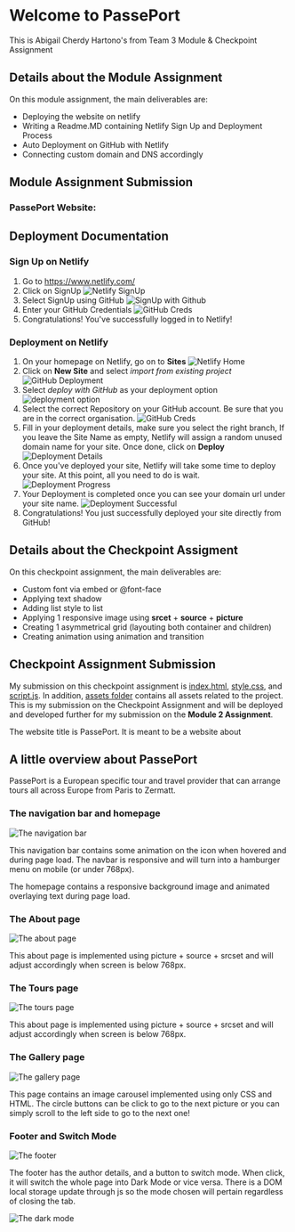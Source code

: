 # Welcome to PassePort

This is Abigail Cherdy Hartono's from Team 3 Module & Checkpoint Assignment

## Details about the Module Assignment
On this module assignment, the main deliverables are:

- Deploying the website on netlify
- Writing a Readme.MD containing Netlify Sign Up and Deployment Process
- Auto Deployment on GitHub with Netlify
- Connecting custom domain and DNS accordingly

## Module Assignment Submission
### PassePort Website: 

## Deployment Documentation

### Sign Up on Netlify

1. Go to https://www.netlify.com/
2. Click on SignUp
    ![Netlify SignUp](assets/netlify-signup.png)
3. Select SignUp using GitHub
    ![SignUp with Github](assets/signup-github.png)
4. Enter your GitHub Credentials
    ![GitHub Creds](assets/github-credentials.png)
5. Congratulations! You've successfully logged in to Netlify!


### Deployment on Netlify

1. On your homepage on Netlify, go on to **Sites**
    ![Netlify Home](assets/netlify-home.png)
2. Click on **New Site** and select _import from existing project_
    ![GitHub Deployment](assets/netlify-newsite.png)
3. Select _deploy with GitHub_ as your deployment option
    ![deployment option](assets/deploy-options.png)
4. Select the correct Repository on your GitHub account. Be sure that you are in the correct organisation.
    ![GitHub Creds](assets/select-repo.png)
5. Fill in your deployment details, make sure you select the right branch, If you leave the Site Name as empty, Netlify will assign a random unused domain name for your site. Once done, click on **Deploy**
    ![Deployment Details](assets/site-details.png)
6. Once you've deployed your site, Netlify will take some time to deploy your site. At this point, all you need to do is wait.
    ![Deployment Progress](assets/deploy-progress.png)
7. Your Deployment is completed once you can see your domain url under your site name.
    ![Deployment Successful](assets/deployed.png)
8. Congratulations! You just successfully deployed your site directly from GitHub!






## Details about the Checkpoint Assigment

On this checkpoint assignment, the main deliverables are:

- Custom font via embed or @font-face
- Applying text shadow
- Adding list style to list
- Applying 1 responsive image using **srcet** + **source** + **picture**
- Creating 1 asymmetrical grid (layouting both container and children)
- Creating animation using animation and transition


## Checkpoint Assignment Submission

My submission on this checkpoint assignment is [index.html](index.html), [style.css](style.css), and [script.js](script.js). In addition, [assets folder](/assets) contains all assets related to the project. This is my submission on the Checkpoint Assignment and will be deployed and developed further for my submission on the **Module 2 Assignment**.

The website title is PassePort. It is meant to be a website about 

## A little overview about PassePort

PassePort is a European specific tour and travel provider that can arrange tours all across Europe from Paris to Zermatt. 

### The navigation bar and homepage

![The navigation bar](assets/PassePort.png)

This navigation bar contains some animation on the icon when hovered and during page load. The navbar is responsive and will turn into a hamburger menu on mobile (or under 768px).

The homepage contains a responsive background image and animated overlaying text during page load.

### The About page

![The about page](assets/homepage.png)

This about page is implemented using picture + source + srcset and will adjust accordingly when screen is below 768px. 

### The Tours page

![The tours page](assets/tours.png)

This about page is implemented using picture + source + srcset and will adjust accordingly when screen is below 768px. 

### The Gallery page

![The gallery page](assets/gallery.png)

This page contains an image carousel implemented using only CSS and HTML. The circle buttons can be click to go to the next picture or you can simply scroll to the left side to go to the next one!

### Footer and Switch Mode

![The footer](assets/footer.png)

The footer has the author details, and a button to switch mode. When click, it will switch the whole page into Dark Mode or vice versa. There is a DOM local storage update through js so the mode chosen will pertain regardless of closing the tab. 

![The dark mode](assets/darkmode.png)
